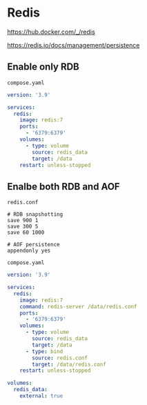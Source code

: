 # Redis

https://hub.docker.com/_/redis

https://redis.io/docs/management/persistence

## Enable only RDB

`compose.yaml`
```yaml
version: '3.9'

services:
  redis:
    image: redis:7
    ports:
      - '6379:6379'
    volumes:
      - type: volume
        source: redis_data
        target: /data
    restart: unless-stopped
```

## Enalbe both RDB and AOF

`redis.conf`
```
# RDB snapshotting
save 900 1
save 300 5
save 60 1000

# AOF persistence
appendonly yes
```

`compose.yaml`
```yaml
version: '3.9'

services:
  redis:
    image: redis:7
    command: redis-server /data/redis.conf
    ports:
      - '6379:6379'
    volumes:
      - type: volume
        source: redis_data
        target: /data
      - type: bind
        source: redis.conf
        target: /data/redis.conf
    restart: unless-stopped

volumes:
  redis_data:
    external: true
```
